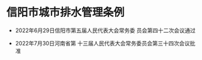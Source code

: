 # 信阳市城市排水管理条例

- 2022年6月29日信阳市第五届人民代表大会常务委
  员会第四十二次会议通过

- 2022年7月30日河南省第
  十三届人民代表大会常务委员会第三十四次会议批准

<!-- INFO END -->
